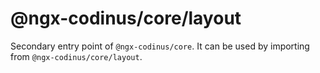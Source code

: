 # @ngx-codinus/core/layout

Secondary entry point of `@ngx-codinus/core`. It can be used by importing from `@ngx-codinus/core/layout`.
